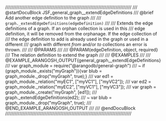 ////////////////////////////////////////////////////////////////////////////////
/// @startDocuBlock JSF_general_graph__extendEdgeDefinitions
/// @brief Add another edge definition to the graph
///
/// `graph._extendEdgeDefinitions(edgeDefinition)`
///
/// Extends the edge definitions of a graph. If an orphan collection is used in this
/// edge definition, it will be removed from the orphanage. If the edge collection of
/// the edge definition to add is already used in the graph or used in a different
/// graph with different *from* and/or *to* collections an error is thrown.
///
/// @PARAMS
///
/// @PARAM{edgeDefinition, object, required}
/// The relation definition to extend the graph
///
/// @EXAMPLES
///
/// @EXAMPLE_ARANGOSH_OUTPUT{general_graph__extendEdgeDefinitions}
///   var graph_module = require("@arangodb/general-graph")
/// ~ if (graph_module._exists("myGraph")){var blub = graph_module._drop("myGraph", true);}
///   var ed1 = graph_module._relation("myEC1", ["myVC1"], ["myVC2"]);
///   var ed2 = graph_module._relation("myEC2", ["myVC1"], ["myVC3"]);
///   var graph = graph_module._create("myGraph", [ed1]);
///   graph._extendEdgeDefinitions(ed2);
/// ~ var blub = graph_module._drop("myGraph", true);
/// @END_EXAMPLE_ARANGOSH_OUTPUT
///
/// @endDocuBlock
////////////////////////////////////////////////////////////////////////////////